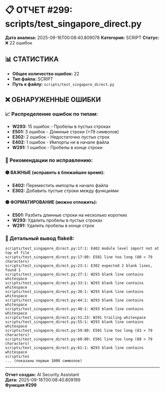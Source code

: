 # 📋 ОТЧЕТ #299: scripts/test_singapore_direct.py

**Дата анализа:** 2025-09-16T00:08:40.809078
**Категория:** SCRIPT
**Статус:** ❌ 22 ошибок

## 📊 СТАТИСТИКА

- **Общее количество ошибок:** 22
- **Тип файла:** SCRIPT
- **Путь к файлу:** `scripts/test_singapore_direct.py`

## ❌ ОБНАРУЖЕННЫЕ ОШИБКИ

### 📈 Распределение ошибок по типам:

- **W293:** 15 ошибок - Пробелы в пустых строках
- **E501:** 3 ошибок - Длинные строки (>79 символов)
- **E302:** 2 ошибок - Недостаточно пустых строк
- **E402:** 1 ошибок - Импорты не в начале файла
- **W291:** 1 ошибок - Пробелы в конце строки

### 🎯 Рекомендации по исправлению:

#### 🟡 ВАЖНЫЕ (исправить в ближайшее время):
- **E402:** Переместить импорты в начало файла
- **E302:** Добавить пустые строки между функциями

#### 🟢 ФОРМАТИРОВАНИЕ (можно отложить):
- **E501:** Разбить длинные строки на несколько коротких
- **W293:** Удалить пробелы в пустых строках
- **W291:** Удалить пробелы в конце строк

### 📝 Детальный вывод flake8:

```
scripts/test_singapore_direct.py:17:1: E402 module level import not at top of file
scripts/test_singapore_direct.py:17:80: E501 line too long (80 > 79 characters)
scripts/test_singapore_direct.py:23:1: E302 expected 2 blank lines, found 1
scripts/test_singapore_direct.py:27:1: W293 blank line contains whitespace
scripts/test_singapore_direct.py:33:1: W293 blank line contains whitespace
scripts/test_singapore_direct.py:38:1: W293 blank line contains whitespace
scripts/test_singapore_direct.py:44:1: W293 blank line contains whitespace
scripts/test_singapore_direct.py:48:1: W293 blank line contains whitespace
scripts/test_singapore_direct.py:51:23: W291 trailing whitespace
scripts/test_singapore_direct.py:55:1: W293 blank line contains whitespace
scripts/test_singapore_direct.py:59:80: E501 line too long (83 > 79 characters)
scripts/test_singapore_direct.py:60:80: E501 line too long (88 > 79 characters)
scripts/test_singapore_direct.py:61:1: W293 blank line contains whitespace
scripts/tes
... (показаны первые 1000 символов)
```

---
**Отчет создан:** AI Security Assistant  
**Дата:** 2025-09-16T00:08:40.809199  
**Функция #299**
